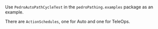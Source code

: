 Use `PedroAutoPathCycleTest` in the `pedroPathing.examples` package as an example.

There are `ActionSchedules`, one for Auto and one for TeleOps.



